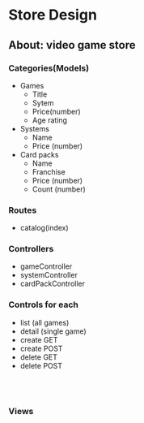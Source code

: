 # Store Design
## About: video game store <br>
### **Categories(Models)**
- Games
    - Title
    - Sytem
    - Price(number)
    - Age rating
- Systems
    - Name
    - Price (number)
- Card packs
    - Name 
    - Franchise
    - Price (number)
    - Count (number)
### **Routes**
- catalog(index)
### **Controllers**
- gameController
- systemController
- cardPackController

### **Controls for each**
- list (all games) 
- detail (single game)
- create GET
- create POST
- delete GET
- delete POST



<br><br>
### **Views** 